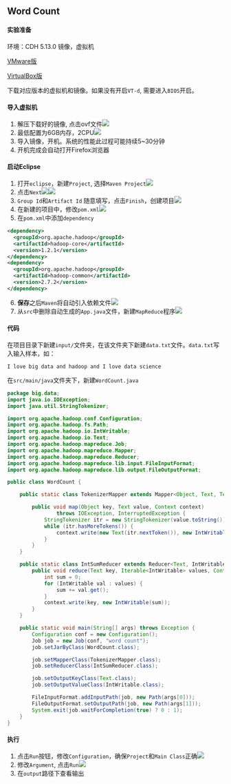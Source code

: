 ## Word Count

#### 实验准备
环境：CDH 5.13.0 镜像，虚拟机 

[VMware版](https://downloads.cloudera.com/demo_vm/vmware/cloudera-quickstart-vm-5.13.0-0-vmware.zip)

[VirtualBox版](https://downloads.cloudera.com/demo_vm/virtualbox/cloudera-quickstart-vm-5.13.0-0-virtualbox.zip)

下载对应版本的虚拟机和镜像。如果没有开启`VT-d`, 需要进入`BIOS`开启。

#### 导入虚拟机
1. 解压下载好的镜像, 点击ovf文件![](./assets/1.png)
2. 最低配置为6GB内存，2CPU![](./assets/2.png)
3. 导入镜像，开机。系统的性能此过程可能持续5~30分钟
4. 开机完成会自动打开Firefox浏览器

#### 启动Eclipse
1. 打开`eclipse`，新建`Project`, 选择`Maven Project`![](./assets/3.png)
2. 点击`Next`![](./assets/4.png)![](./assets/5.png)
3. `Group Id`和`Artifact Id` 随意填写，点击`Finish`，创建项目![](./assets/6.png)
4. 在新建的项目中，修改`pom.xml`![](./assets/7.png)
5. 在`pom.xml`中添加`dependency`
```xml
<dependency>
  <groupId>org.apache.hadoop</groupId>
  <artifactId>hadoop-core</artifactId>
  <version>1.2.1</version>
</dependency>
<dependency>
  <groupId>org.apache.hadoop</groupId>
  <artifactId>hadoop-common</artifactId>
  <version>2.7.2</version>
</dependency>
```
6. **保存**之后`Maven`将自动引入依赖文件![](./assets/8.png)
7. 从`src`中删除自动生成的`App.java`文件，新建`MapReduce`程序![](./assets/9.png)

#### 代码
在项目目录下新建`input/`文件夹，在该文件夹下新建`data.txt`文件。`data.txt`写入输入样本，如：
```
I love big data and hadoop and I love data science
```
在`src/main/java`文件夹下，新建`WordCount.java`
```java
package big.data;
import java.io.IOException;
import java.util.StringTokenizer;

import org.apache.hadoop.conf.Configuration;
import org.apache.hadoop.fs.Path;
import org.apache.hadoop.io.IntWritable;
import org.apache.hadoop.io.Text;
import org.apache.hadoop.mapreduce.Job;
import org.apache.hadoop.mapreduce.Mapper;
import org.apache.hadoop.mapreduce.Reducer;
import org.apache.hadoop.mapreduce.lib.input.FileInputFormat;
import org.apache.hadoop.mapreduce.lib.output.FileOutputFormat;

public class WordCount {

	public static class TokenizerMapper extends Mapper<Object, Text, Text, IntWritable> {

		public void map(Object key, Text value, Context context)
				throws IOException, InterruptedException {
			StringTokenizer itr = new StringTokenizer(value.toString());
			while (itr.hasMoreTokens()) {
				context.write(new Text(itr.nextToken()), new IntWritable(1));
			}
		}
	}

	public static class IntSumReducer extends Reducer<Text, IntWritable, Text, IntWritable> {
		public void reduce(Text key, Iterable<IntWritable> values, Context context) throws IOException, InterruptedException {
			int sum = 0;
			for (IntWritable val : values) {
				sum += val.get();
			}
			context.write(key, new IntWritable(sum));
		}
	}

	public static void main(String[] args) throws Exception {
		Configuration conf = new Configuration();
		Job job = new Job(conf, "word count");
		job.setJarByClass(WordCount.class);

		job.setMapperClass(TokenizerMapper.class);
		job.setReducerClass(IntSumReducer.class);

		job.setOutputKeyClass(Text.class);
		job.setOutputValueClass(IntWritable.class);

		FileInputFormat.addInputPath(job, new Path(args[0]));
		FileOutputFormat.setOutputPath(job, new Path(args[1]));
		System.exit(job.waitForCompletion(true) ? 0 : 1);
	}
}
```

#### 执行
1. 点击`Run`按钮，修改`Configuration`，确保`Project`和`Main Class`正确![](./assets/10.png)
2. 修改`Argument`, 点击`Run`![](./assets11.png)
3. 在`output`路径下查看输出